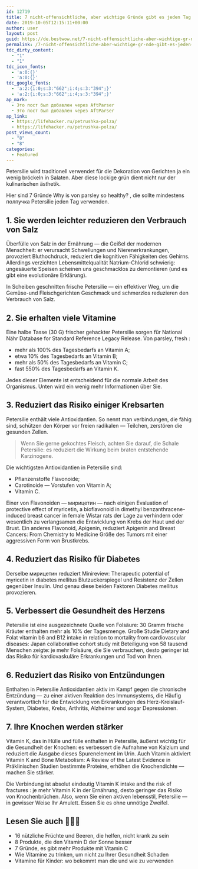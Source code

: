 ```yaml
---
id: 12719
title: 7 nicht-offensichtliche, aber wichtige Gründe gibt es jeden Tag Petersilie
date: 2019-10-05T12:15:11+00:00
author: user
layout: post
guid: https://de.bestwow.net/7-nicht-offensichtliche-aber-wichtige-gr-nde-gibt-es-jeden-tag-petersilie/
permalink: /7-nicht-offensichtliche-aber-wichtige-gr-nde-gibt-es-jeden-tag-petersilie/
tdc_dirty_content:
  - "1"
  - "1"
tdc_icon_fonts:
  - 'a:0:{}'
  - 'a:0:{}'
tdc_google_fonts:
  - 'a:2:{i:0;s:3:"662";i:4;s:3:"394";}'
  - 'a:2:{i:0;s:3:"662";i:4;s:3:"394";}'
ap_mark:
  - Это пост был добавлен через AftParser
  - Это пост был добавлен через AftParser
ap_link:
  - https://lifehacker.ru/petrushka-polza/
  - https://lifehacker.ru/petrushka-polza/
post_views_count:
  - "8"
  - "8"
categories:
  - Featured
---
```

Petersilie wird traditionell verwendet für die Dekoration von Gerichten ja ein wenig bröckeln in Salaten. Aber diese lockige grün dient nicht nur der kulinarischen ästhetik.

Hier sind 7 Gründe <span><span> Why is von parsley so healthy? </span> </span>, die sollte mindestens полпучка Petersilie jeden Tag verwenden.

## 1. Sie werden leichter reduzieren den Verbrauch von Salz

Überfülle von Salz in der Ernährung — die Geißel der modernen Menschheit: er verursacht Schwellungen und Nierenerkrankungen, provoziert Bluthochdruck, reduziert die kognitiven Fähigkeiten des Gehirns. Allerdings verzichten Lebensmittelqualität Natrium-Chlorid schwierig: ungesäuerte Speisen scheinen uns geschmacklos zu demontieren (und es gibt eine evolutionäre Erklärung).

In Scheiben geschnitten frische Petersilie — ein effektiver Weg, um die Gemüse-und Fleischgerichten Geschmack und schmerzlos reduzieren den Verbrauch von Salz.

## 2. Sie erhalten viele Vitamine

Eine halbe Tasse (30 G) frischer gehackter Petersilie sorgen für <span><span> National Nähr Database for Standard Reference Legacy Release. Von parsley, fresh </span> </span>:

  * mehr als 100% des Tagesbedarfs an Vitamin A;
  * etwa 10% des Tagesbedarfs an Vitamin B;
  * mehr als 50% des Tagesbedarfs an Vitamin C;
  * fast 550% des Tagesbedarfs an Vitamin K.

Jedes dieser Elemente ist entscheidend für die normale Arbeit des Organismus. Unten wird ein wenig mehr Informationen über Sie.

## 3. Reduziert das Risiko einiger Krebsarten

Petersilie enthält viele Antioxidantien. So nennt man verbindungen, die fähig sind, schützen den Körper vor freien radikalen — Teilchen, zerstören die gesunden Zellen.

> Wenn Sie gerne gekochtes Fleisch, achten Sie darauf, die Schale Petersilie: es reduziert die Wirkung beim braten entstehende Karzinogene.

Die wichtigsten Antioxidantien in Petersilie sind:

  * Pflanzenstoffe Flavonoide;
  * Carotinoide — Vorstufen von Vitamin A;
  * Vitamin C.

Einer von Flavonoiden — мирицетин — nach einigen <span><span> Evaluation of protective effect of myricetin, a bioflavonoid in dimethyl benzanthracene-induced breast cancer in female Wistar rats </span> </span> der Lage zu verhindern oder wesentlich zu verlangsamen die Entwicklung von Krebs der Haut und der Brust. Ein anderes Flavonoid, Apigenin, reduziert <span><span> Apigenin and Breast Cancers: From Chemistry to Medicine </span> </span> Größe des Tumors mit einer aggressiven Form von Brustkrebs.

## 4. Reduziert das Risiko für Diabetes

Derselbe мирицетин reduziert <span><span> Minireview: Therapeutic potential of myricetin in diabetes mellitus </span> </span> Blutzuckerspiegel und Resistenz der Zellen gegenüber Insulin. Und genau diese beiden Faktoren Diabetes mellitus provozieren.

## 5. Verbessert die Gesundheit des Herzens

Petersilie ist eine ausgezeichnete Quelle von Folsäure: 30 Gramm frische Kräuter enthalten mehr als 10% der Tagesmenge. Große Studie <span><span> Dietary and Folat vitamin b6 and B12 intake in relation to mortality from cardiovascular diseases: Japan collaborative cohort study </span> </span> mit Beteiligung von 58 tausend Menschen zeigte: je mehr Folsäure, die Sie verbrauchen, desto geringer ist das Risiko für kardiovaskuläre Erkrankungen und Tod von Ihnen.

## 6. Reduziert das Risiko von Entzündungen

Enthalten in Petersilie Antioxidantien aktiv im Kampf gegen die chronische Entzündung — zu einer aktiven Reaktion des Immunsystems, die Häufig verantwortlich für die Entwicklung von Erkrankungen des Herz-Kreislauf-System, Diabetes, Krebs, Arthritis, Alzheimer und sogar Depressionen.

## 7. Ihre Knochen werden stärker

Vitamin K, das in Hülle und fülle enthalten in Petersilie, äußerst wichtig für die Gesundheit der Knochen: es verbessert die Aufnahme von Kalzium und reduziert die Ausgabe dieses Spurenelement im Urin. Auch Vitamin aktiviert <span><span> Vitamin K and Bone Metabolism: A Review of the Latest Evidence in Präklinischen Studien </span> </span> bestimmte Proteine, erhöhen die Knochendichte — machen Sie stärker.

Die Verbindung ist absolut eindeutig <span><span> Vitamin K intake and the risk of fractures </span> </span>: je mehr Vitamin K in der Ernährung, desto geringer das Risiko von Knochenbrüchen. Also, wenn Sie einen aktiven lebensstil, Petersilie — in gewisser Weise Ihr Amulett. Essen Sie es ohne unnötige Zweifel.

<div>
  <h2 class="read-also__title">
    <span>Lesen Sie auch</span> <span>🍏🍅💊 </span>
  </h2>
  
  <ul class="read-also__list">
    <li>
      16 nützliche Früchte und Beeren, die helfen, nicht krank zu sein
    </li>
    <li>
      8 Produkte, die den Vitamin D der Sonne besser
    </li>
    <li>
      7 Gründe, es gibt mehr Produkte mit Vitamin C
    </li>
    <li>
      Wie Vitamine zu trinken, um nicht zu Ihrer Gesundheit Schaden
    </li>
    <li>
      Vitamine für Kinder: wo bekommt man die und wie zu verwenden
    </li>
  </ul>
</div>